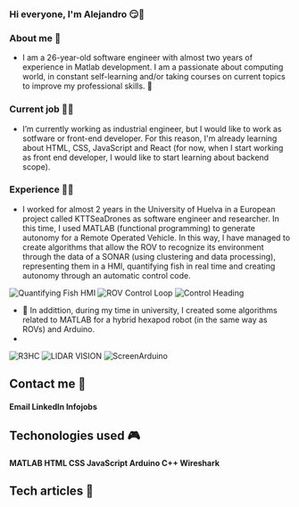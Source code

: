 ### Hi everyone, I'm Alejandro 😏👋

### About me 🧑
- I am a 26-year-old software engineer with almost two years of experience in Matlab development. I am a passionate about computing world, in constant self-learning and/or taking courses on current topics to improve my professional skills. 🙌


### Current job 👨‍💼
- I’m currently working as industrial engineer, but I would like to work as sotfware or front-end developer. For this reason, I'm already learning about HTML, CSS, JavaScript and React (for now, when I start working as front end developer, I would like to start learning about backend scope). 

### Experience 👨‍💻
- I worked for almost 2 years in the University of Huelva in a European project called KTTSeaDrones as software engineer and researcher. In this time, I used MATLAB (functional programming) to generate autonomy for a Remote Operated Vehicle. In this way, I have managed to create algorithms that allow the ROV to recognize its environment through the data of a SONAR (using clustering and data processing), representing them in a HMI, quantifying fish in real time and creating autonomy through an automatic control code. 

![Quantifying Fish HMI](https://user-images.githubusercontent.com/101363464/164089302-af9c44fa-6089-4e4c-8cd4-eabb4f90653c.png)
![ROV Control Loop](https://user-images.githubusercontent.com/101363464/164090308-105a27e3-9e2a-486b-b0e3-4240b6fcdf2f.PNG)
![Control Heading](https://user-images.githubusercontent.com/101363464/164090652-08d90fce-6457-4558-8658-1aa35084a5dc.JPG)

- 🦾 In addittion, during my time in university, I created some algorithms related to MATLAB for a hybrid hexapod robot (in the same way as ROVs) and Arduino.
- 
![R3HC](https://user-images.githubusercontent.com/101363464/164090733-520f0420-ef7e-41b4-b57b-86d1888c49ad.png)
![LIDAR VISION](https://user-images.githubusercontent.com/101363464/164090610-fa447d84-2f8e-40ea-ae74-d2532813cd7b.png)
![ScreenArduino](https://user-images.githubusercontent.com/101363464/164091254-9687bac1-c6c3-41f6-86c1-39e3c1d52ec8.PNG)


## Contact me 🎯
#### Email LinkedIn Infojobs

## Techonologies used 🎮
#### MATLAB HTML CSS JavaScript Arduino C++ Wireshark

## Tech articles 📄
